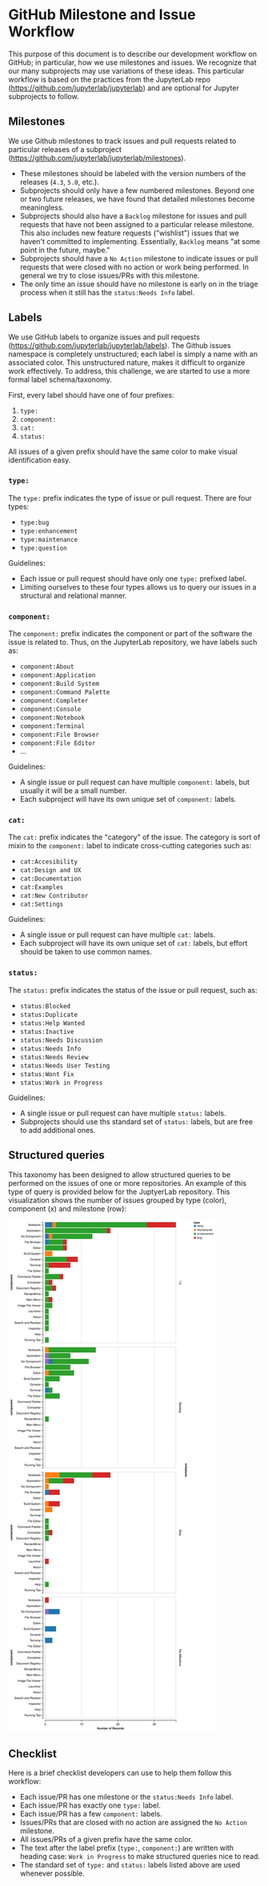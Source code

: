 # GitHub Milestone and Issue Workflow

This purpose of this document is to describe our development workflow on
GitHub; in particular, how we use milestones and issues. We recognize that our
many subprojects may use variations of these ideas. This particular workflow is
based on the practices from the JupyterLab repo
(https://github.com/jupyterlab/jupyterlab) and are optional for Jupyter
subprojects to follow.

## Milestones

We use Github milestones to track issues and pull requests related to particular
releases of a subproject (https://github.com/jupyterlab/jupyterlab/milestones).

* These milestones should be labeled with the version numbers of the releases
  (`4.3`, `5.0`, etc.).
* Subprojects should only have a few numbered milestones. Beyond one or two
  future releases, we have found that detailed milestones become meaningless.
* Subprojects should also have a `Backlog` milestone for issues and pull
  requests that have not been assigned to a particular release milestone. This
  also includes new feature requests ("wishlist") issues that we haven't
  committed to implementing. Essentially, `Backlog` means "at some point in the
  future, maybe."
* Subprojects should have a `No Action` milestone to indicate issues or pull
  requests that were closed with no action or work being performed. In general
  we try to close issues/PRs with this milestone.
* The only time an issue should have no milestone is early on in the triage
  process when it still has the `status:Needs Info` label.

## Labels

We use GitHub labels to organize issues and pull requests
(https://github.com/jupyterlab/jupyterlab/labels). The Github issues namespace
is completely unstructured; each label is simply a name with an associated
color. This unstructured nature, makes it difficult to organize work
effectively. To address, this challenge, we are started to use a more formal
label schema/taxonomy.

First, every label should have one of four prefixes:

1. `type:`
2. `component:`
3. `cat:`
4. `status:`

All issues of a given prefix should have the same color to make visual
identification easy.

### `type:`

The `type:` prefix indicates the type of issue or pull request. There are four
types:

* `type:bug`
* `type:enhancement`
* `type:maintenance`
* `type:question`

Guidelines:

* Each issue or pull request should have only one `type:` prefixed label.
* Limiting ourselves to these four types allows us to query our issues in a 
  structural and relational manner.

### `component:`

The `component:` prefix indicates the component or part of the software the
issue is related to. Thus, on the JupyterLab repository, we have labels such as:

* `component:About`
* `component:Application`
* `component:Build System`
* `component:Command Palette`
* `component:Completer`
* `component:Console`
* `component:Notebook`
* `component:Terminal`
* `component:File Browser`
* `component:File Editor`
* ...

Guidelines:

* A single issue or pull request can have multiple `component:` labels, but
  usually it will be a small number.
* Each subproject will have its own unique set of `component:` labels.

### `cat:`

The `cat:` prefix indicates the "category" of the issue. The category is sort of
mixin to the `component:` label to indicate cross-cutting categories such as:

* `cat:Accesibility`
* `cat:Design and UX`
* `cat:Documentation`
* `cat:Examples`
* `cat:New Contributor`
* `cat:Settings`

Guidelines:

* A single issue or pull request can have multiple `cat:` labels.
* Each subproject will have its own unique set of `cat:` labels, but effort
  should be taken to use common names.

### `status:`

The `status:` prefix indicates the status of the issue or pull request, such as:

* `status:Blocked`
* `status:Duplicate`
* `status:Help Wanted`
* `status:Inactive`
* `status:Needs Discussion`
* `status:Needs Info`
* `status:Needs Review`
* `status:Needs User Testing`
* `status:Wont Fix`
* `status:Work in Progress`

Guidelines:

* A single issue or pull request can have multiple `status:` labels.
* Subprojects should use ths standard set of `status:` labels, but are free to
  add additional ones.

## Structured queries 

This taxonomy has been designed to allow structured queries to be performed on
the issues of one or more repositories. An example of this type of query is
provided below for the JuptyerLab repository. This visualization shows the
number of issues grouped by type (color), component (x) and milestone (row):

![JupyterLab Issues:](jupyterlab_issues.png)

## Checklist

Here is a brief checklist developers can use to help them follow this workflow:

* Each issue/PR has one milestone or the `status:Needs Info` label.
* Each issue/PR has exactly one `type:` label.
* Each issue/PR has a few `component:` labels.
* Issues/PRs that are closed with no action are assigned the `No Action`
  milestone.
* All issues/PRs of a given prefix have the same color.
* The text after the label prefix (`type:`, `component:`) are written with
  heading case: `Work in Progress` to make structured queries nice to read.
* The standard set of `type:` and `status:` labels listed above are used
  whenever possible.




